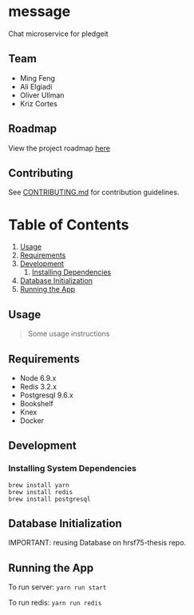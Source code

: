 # message

Chat microservice for pledgeit

## Team

- Ming Feng
- Ali Elgiadi
- Oliver Ullman
- Kriz Cortes

## Roadmap

View the project roadmap [here](https://docs.google.com/document/d/1Uc6yfhYeWaZFlB6Q7AkCwsTridQs7q7b_kHSwMbx0tY/edit)

## Contributing

See [CONTRIBUTING.md](CONTRIBUTING.md) for contribution guidelines.

# Table of Contents

1. [Usage](#usage)
1. [Requirements](#requirements)
1. [Development](#development)
    1. [Installing Dependencies](#installing-system-dependecies)
1. [Database Initialization](#database-initialization)
1. [Running the App](#running-the-app)

## Usage

> Some usage instructions

## Requirements

- Node 6.9.x
- Redis 3.2.x
- Postgresql 9.6.x
- Bookshelf
- Knex
- Docker

## Development

### Installing System Dependencies

```
brew install yarn
brew install redis
brew install postgresql
```

## Database Initialization

IMPORTANT: reusing Database on hrsf75-thesis repo.

## Running the App

To run server: `yarn run start`

To run redis: `yarn run redis`
